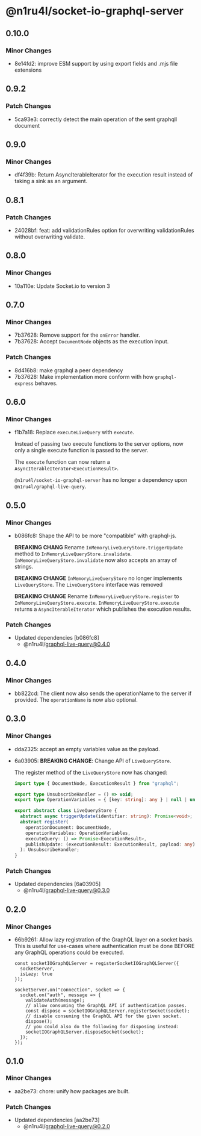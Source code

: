# @n1ru4l/socket-io-graphql-server

## 0.10.0

### Minor Changes

- 8e14fd2: improve ESM support by using export fields and .mjs file extensions

## 0.9.2

### Patch Changes

- 5ca93e3: correctly detect the main operation of the sent graphqll document

## 0.9.0

### Minor Changes

- df4f39b: Return AsyncIterableIterator for the execution result instead of taking a sink as an argument.

## 0.8.1

### Patch Changes

- 24028bf: feat: add validationRules option for overwriting validationRules without overwriting validate.

## 0.8.0

### Minor Changes

- 10a110e: Update Socket.io to version 3

## 0.7.0

### Minor Changes

- 7b37628: Remove support for the `onError` handler.
- 7b37628: Accept `DocumentNode` objects as the execution input.

### Patch Changes

- 8d416b8: make graphql a peer dependency
- 7b37628: Make implementation more conform with how `graphql-express` behaves.

## 0.6.0

### Minor Changes

- f1b7a18: Replace `executeLiveQuery` with `execute`.

  Instead of passing two execute functions to the server options, now only a single execute function is passed to the server.

  The `execute` function can now return a `AsyncIterableIterator<ExecutionResult>`.

  `@n1ru4l/socket-io-graphql-server` has no longer a dependency upon `@n1ru4l/graphql-live-query`.

## 0.5.0

### Minor Changes

- b086fc8: Shape the API to be more "compatible" with graphql-js.

  **BREAKING CHANG** Rename `InMemoryLiveQueryStore.triggerUpdate` method to `InMemoryLiveQueryStore.invalidate`. `InMemoryLiveQueryStore.invalidate` now also accepts an array of strings.

  **BREAKING CHANGE** `InMemoryLiveQueryStore` no longer implements `LiveQueryStore`. The `LiveQueryStore` interface was removed

  **BREAKING CHANGE** Rename `InMemoryLiveQueryStore.register` to `InMemoryLiveQueryStore.execute`. `InMemoryLiveQueryStore.execute` returns a `AsyncIterableIterator` which publishes the execution results.

### Patch Changes

- Updated dependencies [b086fc8]
  - @n1ru4l/graphql-live-query@0.4.0

## 0.4.0

### Minor Changes

- bb822cd: The client now also sends the operationName to the server if provided. The `operationName` is now also optional.

## 0.3.0

### Minor Changes

- dda2325: accept an empty variables value as the payload.
- 6a03905: **BREAKING CHANGE**: Change API of `LiveQueryStore`.

  The register method of the `LiveQueryStore` now has changed:

  ```ts
  import type { DocumentNode, ExecutionResult } from "graphql";

  export type UnsubscribeHandler = () => void;
  export type OperationVariables = { [key: string]: any } | null | undefined;

  export abstract class LiveQueryStore {
    abstract async triggerUpdate(identifier: string): Promise<void>;
    abstract register(
      operationDocument: DocumentNode,
      operationVariables: OperationVariables,
      executeQuery: () => Promise<ExecutionResult>,
      publishUpdate: (executionResult: ExecutionResult, payload: any) => void
    ): UnsubscribeHandler;
  }
  ```

### Patch Changes

- Updated dependencies [6a03905]
  - @n1ru4l/graphql-live-query@0.3.0

## 0.2.0

### Minor Changes

- 66b9261: Allow lazy registration of the GraphQL layer on a socket basis. This is useful for use-cases where authentication must be done BEFORE any GraphQL operations could be executed.

  ```tsx
  const socketIOGraphQLServer = registerSocketIOGraphQLServer({
    socketServer,
    isLazy: true
  });

  socketServer.on("connection", socket => {
    socket.on("auth", message => {
      validateAuth(message);
      // allow consuming the GraphQL API if authentication passes.
      const dispose = socketIOGraphQLServer.registerSocket(socket);
      // disable consuming the GraphQL API for the given socket.
      dispose();
      // you could also do the following for disposing instead:
      socketIOGraphQLServer.disposeSocket(socket);
    });
  });
  ```

## 0.1.0

### Minor Changes

- aa2be73: chore: unify how packages are built.

### Patch Changes

- Updated dependencies [aa2be73]
  - @n1ru4l/graphql-live-query@0.2.0
